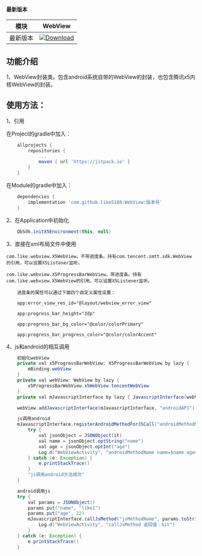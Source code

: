 #### 最新版本

模块|WebView
---|---
最新版本|[![Download](https://jitpack.io/v/like5188/WebView.svg)](https://jitpack.io/#like5188/WebView)

## 功能介绍

1、WebView封装类。包含android系统自带的WebView的封装，也包含腾讯x5内核WebView的封装。

## 使用方法：

1、引用

在Project的gradle中加入：
```groovy
    allprojects {
        repositories {
            ...
            maven { url 'https://jitpack.io' }
        }
    }
```
在Module的gradle中加入：
```groovy
    dependencies {
        implementation 'com.github.like5188:WebView:版本号'
    }
```

2、在Application中初始化
```java
    QbSdk.initX5Environment(this, null)
```

3、直接在xml布局文件中使用

    com.like.webview.X5WebView。不带进度条。持有com.tencent.smtt.sdk.WebView的引用，可以设置X5Listener监听。

    com.like.webview.X5ProgressBarWebView。带进度条。持有com.like.webview.X5WebView的引用，可以设置X5Listener监听。

        进度条的属性可以通过下面四个自定义属性设置：

        app:error_view_res_id="@layout/webview_error_view"

        app:progress_bar_height="3dp"

        app:progress_bar_bg_color="@color/colorPrimary"

        app:progress_bar_progress_color="@color/colorAccent"

4、js和android的相互调用
```java
    初始化webView
    private val x5ProgressBarWebView: X5ProgressBarWebView by lazy {
        mBinding.webView
    }
    private val webView: WebView by lazy {
        x5ProgressBarWebView.x5WebView.tencentWebView
    }
    private val mJavascriptInterface by lazy { JavascriptInterface(webView) }

    webView.addJavascriptInterface(mJavascriptInterface, "androidAPI")

    js调用android
    mJavascriptInterface.registerAndroidMethodForJSCall("androidMethodName") {
        try {
            val jsonObject = JSONObject(it)
            val name = jsonObject.optString("name")
            val age = jsonObject.optInt("age")
            Log.d("WebViewActivity", "androidMethodName name=$name age=$age")
        } catch (e: Exception) {
            e.printStackTrace()
        }
        "js调用android方法成功"
    }

    android调用js
    try {
        val params = JSONObject()
        params.put("name", "like1")
        params.put("age", 22)
        mJavascriptInterface.callJsMethod("jsMethodName", params.toString()) {
            Log.d("WebViewActivity", "callJsMethod 返回值：$it")
        }
    } catch (e: Exception) {
        e.printStackTrace()
    }
```
